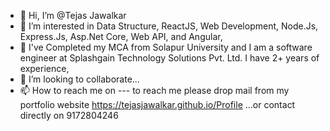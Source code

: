 - 👋 Hi, I’m @Tejas Jawalkar
- 👀 I’m interested in Data Structure, ReactJS, Web Development, Node.Js, Express.Js, Asp.Net Core, Web API, and Angular,
- 🌱 I've Completed my MCA from Solapur University and I am a software engineer at Splashgain Technology Solutions Pvt. Ltd. I have 2+ years of experience,
- 💞️ I’m looking to collaborate...
- 📫 How to reach me on --- to reach me please drop mail from my portfolio website https://tejasjawalkar.github.io/Profile ...or contact directly on 9172804246
<!---
TejasJawalkar/TejasJawalkar is a ✨ special ✨ repository because its `README.md` (this file) appears on your GitHub profile.
You can click the Preview link to take a look at your changes.
--->
